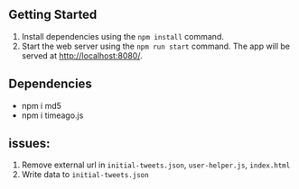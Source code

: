 
## Getting Started

1. Install dependencies using the `npm install` command.
2. Start the web server using the `npm run start` command. The app will be served at <http://localhost:8080/>.

## Dependencies
- npm i md5
- npm i timeago.js

## issues:
1. Remove external url in `initial-tweets.json`, `user-helper.js`, `index.html`
2. Write data to `initial-tweets.json`
